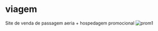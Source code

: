 # viagem
Site de venda de passagem aeria + hospedagem promocional
![prom1](https://github.com/user-attachments/assets/f72af592-799e-40d9-8131-2b74aa03a7dd)
